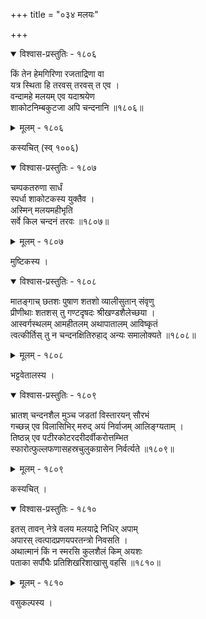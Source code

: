 +++
title = "०३४ मलयः"

+++



<details open><summary>विश्वास-प्रस्तुतिः - १८०६</summary>

किं तेन हेमगिरिणा रजताद्रिणा वा  
यत्र स्थिता हि तरवस् तरवस् त एव ।  
वन्दामहे मलयम् एव यदाश्रयेण  
शाकोटनिम्बकुटजा अपि चन्दनानि ॥१८०६॥
</details>

<details><summary>मूलम् - १८०६</summary>

किं तेन हेमगिरिणा रजताद्रिणा वा  
यत्र स्थिता हि तरवस् तरवस् त एव ।  
वन्दामहे मलयम् एव यदाश्रयेण  
शाकोटनिम्बकुटजा अपि चन्दनानि ॥१८०६॥
</details>


कस्यचित् (स्व् १००६)  



<details open><summary>विश्वास-प्रस्तुतिः - १८०७</summary>

चम्पकतरुणा सार्धं  
स्पर्धा शाकोटकस्य युक्तैव ।  
अस्मिन् मलयमहीभृति  
सर्वे किल चन्दनं तरवः ॥१८०७॥
</details>

<details><summary>मूलम् - १८०७</summary>

चम्पकतरुणा सार्धं  
स्पर्धा शाकोटकस्य युक्तैव ।  
अस्मिन् मलयमहीभृति  
सर्वे किल चन्दनं तरवः ॥१८०७॥
</details>


मुष्टिकस्य ।  



<details open><summary>विश्वास-प्रस्तुतिः - १८०८</summary>

मातङ्गाच् छतशः पुषाण शतशो व्यालीसुतान् संवृणु  
प्रीणीथाः शतशस् तु गण्टदृषदः श्रीखण्डशैलेच्छया ।  
आस्वर्गस्थलम् आमहीतलम् अथापातालम् आविष्कृतं  
त्वत्कीर्तिस् तु न चन्दनक्षितिरुहाद् अन्यः समालोक्यते ॥१८०८॥
</details>

<details><summary>मूलम् - १८०८</summary>

मातङ्गाच् छतशः पुषाण शतशो व्यालीसुतान् संवृणु  
प्रीणीथाः शतशस् तु गण्टदृषदः श्रीखण्डशैलेच्छया ।  
आस्वर्गस्थलम् आमहीतलम् अथापातालम् आविष्कृतं  
त्वत्कीर्तिस् तु न चन्दनक्षितिरुहाद् अन्यः समालोक्यते ॥१८०८॥
</details>


भट्टवेतालस्य ।  



<details open><summary>विश्वास-प्रस्तुतिः - १८०९</summary>

भ्रातश् चन्दनशैल मुञ्च जडतां विस्तारयन् सौरभं  
गच्छन्न् एव विलासिभिर् मरुद् अयं निर्वाजम् आलिङ्ग्यताम् ।  
तिष्ठन्न् एव पटीरकोटरदरीदर्वीकरोत्तम्भित  
स्फारोत्फुल्लफणासहस्रचुलुकग्रासेन निर्वर्त्यते ॥१८०९॥
</details>

<details><summary>मूलम् - १८०९</summary>

भ्रातश् चन्दनशैल मुञ्च जडतां विस्तारयन् सौरभं  
गच्छन्न् एव विलासिभिर् मरुद् अयं निर्वाजम् आलिङ्ग्यताम् ।  
तिष्ठन्न् एव पटीरकोटरदरीदर्वीकरोत्तम्भित  
स्फारोत्फुल्लफणासहस्रचुलुकग्रासेन निर्वर्त्यते ॥१८०९॥
</details>


कस्यचित् ।  



<details open><summary>विश्वास-प्रस्तुतिः - १८१०</summary>

इतस् तावन् नेत्रे वलय मलयाद्रे निधिर् अपाम्  
अपारस् त्वत्पादप्रणयपरतन्त्रो निवसति ।  
अथात्मानं किं न स्मरसि कुलशैलं किम् अयशः  
पताका सर्पौघैः प्रतिशिखरिशाखासु वहसि ॥१८१०॥
</details>

<details><summary>मूलम् - १८१०</summary>

इतस् तावन् नेत्रे वलय मलयाद्रे निधिर् अपाम्  
अपारस् त्वत्पादप्रणयपरतन्त्रो निवसति ।  
अथात्मानं किं न स्मरसि कुलशैलं किम् अयशः  
पताका सर्पौघैः प्रतिशिखरिशाखासु वहसि ॥१८१०॥
</details>


वसुकल्पस्य ।  

